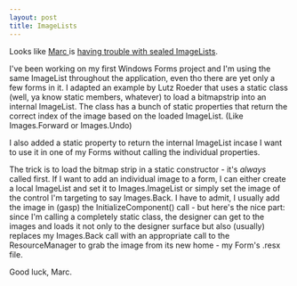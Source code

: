 ```yaml
---
layout: post
title: ImageLists
---
```

<p>Looks like <a href="http://weblogs.asp.net/mlafleur/">Marc </a>is <a href="http://weblogs.asp.net/mlafleur/posts/27017.aspx">having trouble with sealed ImageLists</a>.</p>
<p>I've been working on my first Windows Forms project and I'm using the same ImageList throughout the application, even tho there are yet only a few forms in it. I adapted an example by Lutz Roeder that uses a static class (well, ya know static members, whatever) to load a bitmapstrip into an internal ImageList. The class has a bunch of static properties that return the correct index of the image based on the loaded ImageList. (Like Images.Forward or Images.Undo)</p>
<p>I also added a static property to return the internal ImageList incase I want to use it in one of my Forms without calling the individual properties.</p>
<p>The trick is to load the bitmap strip in a static constructor - it's <em>always</em>  called first. If I want to add an individual image to a form, I can either create a local ImageList and set it to Images.ImageList or simply set the image of the control I'm targeting to say Images.Back. I have to admit, I usually add the image in (gasp) the InitializeComponent() call - but here's the nice part: since I'm calling a completely static class, the designer can get to the images and loads it not only to the designer surface but also (usually) replaces my Images.Back call with an appropriate call to the ResourceManager to grab the image from its new home - my Form's .resx file. </p>
<p>Good luck, Marc.</p>